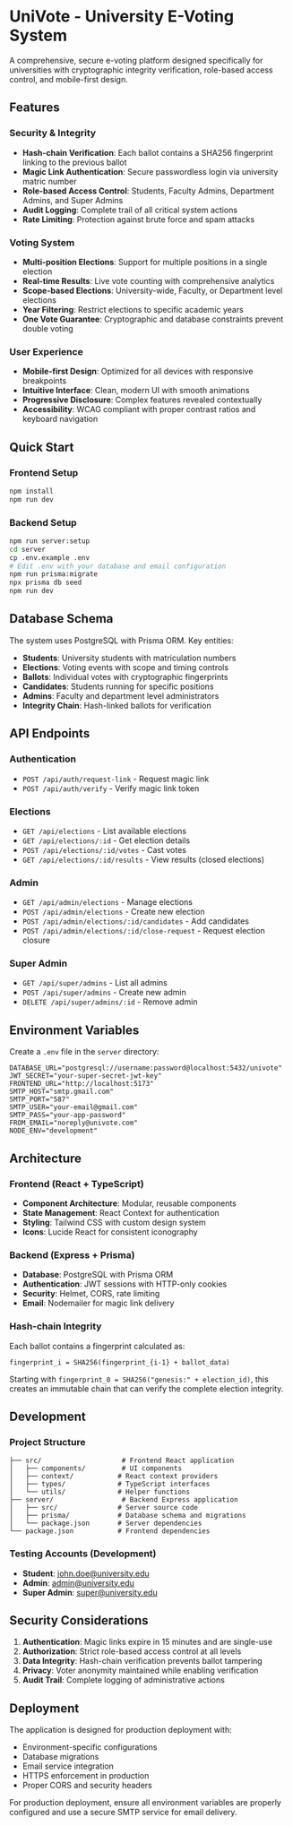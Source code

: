 # UniVote - University E-Voting System

A comprehensive, secure e-voting platform designed specifically for universities with cryptographic integrity verification, role-based access control, and mobile-first design.

## Features

### Security & Integrity

- **Hash-chain Verification**: Each ballot contains a SHA256 fingerprint linking to the previous ballot
- **Magic Link Authentication**: Secure passwordless login via university matric number
- **Role-based Access Control**: Students, Faculty Admins, Department Admins, and Super Admins
- **Audit Logging**: Complete trail of all critical system actions
- **Rate Limiting**: Protection against brute force and spam attacks

### Voting System

- **Multi-position Elections**: Support for multiple positions in a single election
- **Real-time Results**: Live vote counting with comprehensive analytics
- **Scope-based Elections**: University-wide, Faculty, or Department level elections
- **Year Filtering**: Restrict elections to specific academic years
- **One Vote Guarantee**: Cryptographic and database constraints prevent double voting

### User Experience

- **Mobile-first Design**: Optimized for all devices with responsive breakpoints
- **Intuitive Interface**: Clean, modern UI with smooth animations
- **Progressive Disclosure**: Complex features revealed contextually
- **Accessibility**: WCAG compliant with proper contrast ratios and keyboard navigation

## Quick Start

### Frontend Setup

```bash
npm install
npm run dev
```

### Backend Setup

```bash
npm run server:setup
cd server
cp .env.example .env
# Edit .env with your database and email configuration
npm run prisma:migrate
npx prisma db seed
npm run dev
```

## Database Schema

The system uses PostgreSQL with Prisma ORM. Key entities:

- **Students**: University students with matriculation numbers
- **Elections**: Voting events with scope and timing controls
- **Ballots**: Individual votes with cryptographic fingerprints
- **Candidates**: Students running for specific positions
- **Admins**: Faculty and department level administrators
- **Integrity Chain**: Hash-linked ballots for verification

## API Endpoints

### Authentication

- `POST /api/auth/request-link` - Request magic link
- `POST /api/auth/verify` - Verify magic link token

### Elections

- `GET /api/elections` - List available elections
- `GET /api/elections/:id` - Get election details
- `POST /api/elections/:id/votes` - Cast votes
- `GET /api/elections/:id/results` - View results (closed elections)

### Admin

- `GET /api/admin/elections` - Manage elections
- `POST /api/admin/elections` - Create new election
- `POST /api/admin/elections/:id/candidates` - Add candidates
- `POST /api/admin/elections/:id/close-request` - Request election closure

### Super Admin

- `GET /api/super/admins` - List all admins
- `POST /api/super/admins` - Create new admin
- `DELETE /api/super/admins/:id` - Remove admin

## Environment Variables

Create a `.env` file in the `server` directory:

```env
DATABASE_URL="postgresql://username:password@localhost:5432/univote"
JWT_SECRET="your-super-secret-jwt-key"
FRONTEND_URL="http://localhost:5173"
SMTP_HOST="smtp.gmail.com"
SMTP_PORT="587"
SMTP_USER="your-email@gmail.com"
SMTP_PASS="your-app-password"
FROM_EMAIL="noreply@univote.com"
NODE_ENV="development"
```

## Architecture

### Frontend (React + TypeScript)

- **Component Architecture**: Modular, reusable components
- **State Management**: React Context for authentication
- **Styling**: Tailwind CSS with custom design system
- **Icons**: Lucide React for consistent iconography

### Backend (Express + Prisma)

- **Database**: PostgreSQL with Prisma ORM
- **Authentication**: JWT sessions with HTTP-only cookies
- **Security**: Helmet, CORS, rate limiting
- **Email**: Nodemailer for magic link delivery

### Hash-chain Integrity

Each ballot contains a fingerprint calculated as:

```
fingerprint_i = SHA256(fingerprint_{i-1} + ballot_data)
```

Starting with `fingerprint_0 = SHA256("genesis:" + election_id)`, this creates an immutable chain that can verify the complete election integrity.

## Development

### Project Structure

```
├── src/                    # Frontend React application
│   ├── components/         # UI components
│   ├── context/           # React context providers
│   ├── types/             # TypeScript interfaces
│   └── utils/             # Helper functions
├── server/                 # Backend Express application
│   ├── src/               # Server source code
│   ├── prisma/            # Database schema and migrations
│   └── package.json       # Server dependencies
└── package.json           # Frontend dependencies
```

### Testing Accounts (Development)

- **Student**: john.doe@university.edu
- **Admin**: admin@university.edu
- **Super Admin**: super@university.edu

## Security Considerations

1. **Authentication**: Magic links expire in 15 minutes and are single-use
2. **Authorization**: Strict role-based access control at all levels
3. **Data Integrity**: Hash-chain verification prevents ballot tampering
4. **Privacy**: Voter anonymity maintained while enabling verification
5. **Audit Trail**: Complete logging of administrative actions

## Deployment

The application is designed for production deployment with:

- Environment-specific configurations
- Database migrations
- Email service integration
- HTTPS enforcement in production
- Proper CORS and security headers

For production deployment, ensure all environment variables are properly configured and use a secure SMTP service for email delivery.
